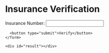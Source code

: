 <!DOCTYPE html>
<html lang="en">
<head>
  <meta charset="UTF-8">
  <meta name="viewport" content="width=device-width, initial-scale=1.0">
  <title>Insurance Verification</title>
  <link rel="stylesheet" href="styles.css">
</head>
<body>
  <div class="container">
    <h1>Insurance Verification</h1>
    <form id="verification-form">
      <label for="insurance-number">Insurance Number:</label>
      <input type="text" id="insurance-number" name="insurance-number" required />
      
      <button type="submit">Verify</button>
    </form>

    <div id="result"></div>
  </div>

  <script src="app.js"></script>
</body>
</html>
